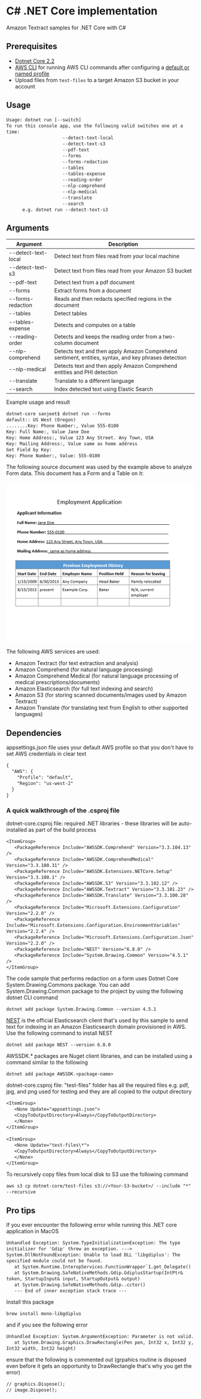# C# .NET Core implementation

Amazon Textract samples for .NET Core with C#

## Prerequisites

- [Dotnet Core 2.2](https://dotnet.microsoft.com/download/dotnet-core/2.2)
- [AWS CLI](https://docs.aws.amazon.com/polly/latest/dg/setup-aws-cli.html) for
  running AWS CLI commands after configuring a
  [default or named profile](https://docs.aws.amazon.com/cli/latest/userguide/cli-chap-configure.html)
- Upload files from `test-files` to a target Amazon S3 bucket in your account

## Usage

```
Usage: dotnet run [--switch]
To run this console app, use the following valid switches one at a time:
                     --detect-text-local
                     --detect-text-s3
                     --pdf-text
                     --forms
                     --forms-redaction
                     --tables
                     --tables-expense
                     --reading-order
                     --nlp-comprehend
                     --nlp-medical
                     --translate
                     --search
      e.g. dotnet run --detect-text-s3
```

## Arguments

| Argument| Description |
|---------|-------------|
| --detect-text-local | Detect text from files read from your local machine |
| --detect-text-s3 | Detect text from files read from your Amazon S3 bucket|
| --pdf-text | Detect text from a pdf document|
| --forms | Extract forms from a document |
| --forms-redaction | Reads and then redacts specified regions in the document|
| --tables | Detect tables|
| --tables-expense | Detects and computes on a table|
| --reading-order | Detects and keeps the reading order from a two-column document|
| --nlp-comprehend | Detects text and then apply Amazon Comprehend sentiment, entities, syntax, and key phrases detection|
| --nlp-medical | Detects text and then apply Amazon Comprehend entities and PHI detection|
| --translate | Translate to a different language|
| --search | Index detected text using Elastic Search|

Example usage and result

```
dotnet-core sanjeet$ dotnet run --forms
default:: US West (Oregon)
........Key: Phone Number:, Value 555-0100
Key: Full Name:, Value Jane Doe
Key: Home Address:, Value 123 Any Street. Any Town, USA
Key: Mailing Address:, Value same as home address
Get Field by Key:
Key: Phone Number:, Value: 555-0100
```

The following source document was used by the example above to analyze Form
data. This document has a Form and a Table on it:

![source document](test-files/employmentapp.png)

The following AWS services are used:

- Amazon Textract (for text extraction and analysis)
- Amazon Comprehend (for natural language processing)
- Amazon Comprehend Medical (for natural language processing of medical
  prescriptions/documents)
- Amazon Elasticsearch (for full text indexing and search)
- Amazon S3 (for storing scanned documents/images used by Amazon Textract)
- Amazon Translate (for translating text from English to other supported
  languages)

## Dependencies

appsettings.json file uses your default AWS profile so that you don't have to
set AWS credentials in clear text

```
{
  "AWS": {
    "Profile": "default",
    "Region": "us-west-2"
  }
}
```

### A quick walkthrough of the .csproj file

dotnet-core.csproj file: required .NET libraries - these libraries will be
auto-installed as part of the build process

```
<ItemGroup>
   <PackageReference Include="AWSSDK.Comprehend" Version="3.3.104.13" />
   <PackageReference Include="AWSSDK.ComprehendMedical" Version="3.3.100.31" />
   <PackageReference Include="AWSSDK.Extensions.NETCore.Setup" Version="3.3.100.1" />
   <PackageReference Include="AWSSDK.S3" Version="3.3.102.12" />
   <PackageReference Include="AWSSDK.Textract" Version="3.3.101.23" />
   <PackageReference Include="AWSSDK.Translate" Version="3.3.100.28" />
   <PackageReference Include="Microsoft.Extensions.Configuration" Version="2.2.0" />
   <PackageReference Include="Microsoft.Extensions.Configuration.EnvironmentVariables" Version="2.2.4" />
   <PackageReference Include="Microsoft.Extensions.Configuration.Json" Version="2.2.0" />
   <PackageReference Include="NEST" Version="6.8.0" />
   <PackageReference Include="System.Drawing.Common" Version="4.5.1" />
</ItemGroup>
```

The code sample that performs redaction on a form uses Dotnet Core
System.Drawing.Commons package. You can add System.Drawing.Common package to the
project by using the following dotnet CLI command

```
dotnet add package System.Drawing.Common --version 4.5.1
```

[NEST](https://github.com/elastic/elasticsearch-net) is the official
Elasticsearch client that's used by this sample to send text for indexing in an
Amazon Elasticsearch domain provisioned in AWS. Use the following command to
install NEST

```
dotnet add package NEST --version 6.8.0
```

AWSSDK.\* packages are Nuget client libraries, and can be installed using a
command similar to the following

```
dotnet add package AWSSDK.<package-name>
```

dotnet-core.csproj file: "test-files" folder has all the required files e.g.
pdf, jpg, and png used for testing and they are all copied to the output
directory

```
<ItemGroup>
   <None Update="appsettings.json">
   <CopyToOutputDirectory>Always</CopyToOutputDirectory>
   </None>
</ItemGroup>

<ItemGroup>
   <None Update="test-files\*">
   <CopyToOutputDirectory>Always</CopyToOutputDirectory>
   </None>
</ItemGroup>
```

To recursively copy files from local disk to S3 use the following command

```
aws s3 cp dotnet-core/test-files s3://<Your-S3-bucket>/ --include "*" --recursive
```

## Pro tips

If you ever encounter the following error while running this .NET core
application in MacOS

```
Unhandled Exception: System.TypeInitializationException: The type initializer for 'Gdip' threw an exception. ---> System.DllNotFoundException: Unable to load DLL 'libgdiplus': The specified module could not be found.
   at System.Runtime.InteropServices.FunctionWrapper`1.get_Delegate()
   at System.Drawing.SafeNativeMethods.Gdip.GdiplusStartup(IntPtr& token, StartupInput& input, StartupOutput& output)
   at System.Drawing.SafeNativeMethods.Gdip..cctor()
   --- End of inner exception stack trace ---
```

Install this package

```
brew install mono-libgdiplus
```

and if you see the following error

```
Unhandled Exception: System.ArgumentException: Parameter is not valid.
   at System.Drawing.Graphics.DrawRectangle(Pen pen, Int32 x, Int32 y, Int32 width, Int32 height)
```

ensure that the following is commented out (grpahics routine is disposed even
before it gets an opportunity to DrawRectangle that's why you get the error)

```
// graphics.Dispose();
// image.Dispose();
```
